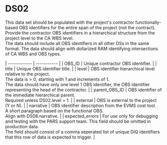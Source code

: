 # DS02
This data set should be populated with the project's contractor functionally-based OBS identifiers for the entire span of the project (not the contract).<br/> Provide the contractor OBS identifiers in a hierarchical structure from the project level to the CA WBS level.<br/> The data should include all OBS identifiers in all other DSs in the same format. The data should align with dollarized RAM identifying intersections of CA WBS and OBS types.

| ------------ | ----------- |
| OBS_ID | Unique contractor OBS identifier. |
| title | Unique OBS identifier title. |
| level | OBS identifier hierarchical level relative to the project.<br/> The data is > 0, starting with 1 and increments of 1.<br/> The data should have only one level 1 OBS identifier, the OBS identifier representing the head of the contractor. |
| parent_OBS_ID | OBS identifier of the immediate hierarchical parent.<br/> Required unless DS02.level = 1. |
| external | OBS is external to the project (Y or N). |
| narrative | OBS identifier description from the EVMS cost tool.<br/> A short paragraph based on the functional OBS.<br/>Align with DS08.narrative. |
| expected_errors | For use only for debugging and testing with the PARS support team. This field should be omitted in production data.<br/> The field should consist of a comma seperated list of unique DIQ identifiers that this row of data is expected to trigger. |
